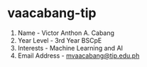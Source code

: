 # vaacabang-tip
1. Name - Victor Anthon A. Cabang
2. Year Level - 3rd Year BSCpE
3. Interests - Machine Learning and AI
4. Email Address - mvaacabang@tip.edu.ph
